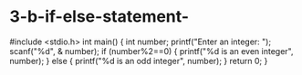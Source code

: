 # 3-b-if-else-statement-
#include <stdio.h>
int main()
{
int number;
printf("Enter an integer: ");
scanf("%d", & number);
if (number%2==0)
{
printf("%d is an even integer", number);
}
else
{
printf("%d is an odd integer", number);
}
return 0;
}
